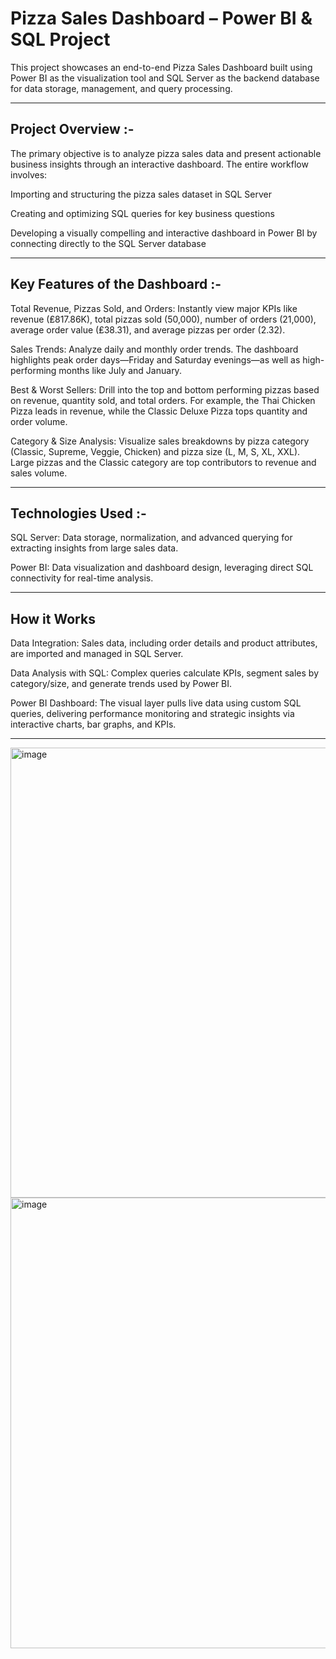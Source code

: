 # Pizza Sales Dashboard  – Power BI & SQL Project

This project showcases an end-to-end Pizza Sales Dashboard built using Power BI as the visualization tool and SQL Server as the backend database for data storage, management, and query processing.
________________________________________________________________________________________________________________

## Project Overview :- 

The primary objective is to analyze pizza sales data and present actionable business insights through an interactive dashboard. The entire workflow involves:

Importing and structuring the pizza sales dataset in SQL Server

Creating and optimizing SQL queries for key business questions

Developing a visually compelling and interactive dashboard in Power BI by connecting directly to the SQL Server database

________________________________________________________________________________________________________________

## Key Features of the Dashboard :- 

Total Revenue, Pizzas Sold, and Orders: Instantly view major KPIs like revenue (₤817.86K), total pizzas sold (50,000), number of orders (21,000), average order value (₤38.31), and average pizzas per order (2.32).

Sales Trends: Analyze daily and monthly order trends. The dashboard highlights peak order days—Friday and Saturday evenings—as well as high-performing months like July and January.

Best & Worst Sellers: Drill into the top and bottom performing pizzas based on revenue, quantity sold, and total orders. For example, the Thai Chicken Pizza leads in revenue, while the Classic Deluxe Pizza tops quantity and order volume.

Category & Size Analysis: Visualize sales breakdowns by pizza category (Classic, Supreme, Veggie, Chicken) and pizza size (L, M, S, XL, XXL). Large pizzas and the Classic category are top contributors to revenue and sales volume.
________________________________________________________________________________________________________________

## Technologies Used :- 

SQL Server: Data storage, normalization, and advanced querying for extracting insights from large sales data.

Power BI: Data visualization and dashboard design, leveraging direct SQL connectivity for real-time analysis.
________________________________________________________________________________________________________________

## How it Works


Data Integration: Sales data, including order details and product attributes, are imported and managed in SQL Server.

Data Analysis with SQL: Complex queries calculate KPIs, segment sales by category/size, and generate trends used by Power BI.

Power BI Dashboard: The visual layer pulls live data using custom SQL queries, delivering performance monitoring and strategic insights via interactive charts, bar graphs, and KPIs.
________________________________________________________________________________________________________________

<img width="1281" height="720" alt="image" src="https://github.com/user-attachments/assets/5c58d5fb-ff76-4c80-9ac3-5fa0a2fabc8a" />

<img width="1282" height="721" alt="image" src="https://github.com/user-attachments/assets/643ce368-4a21-4607-b25b-69e05802a127" />
